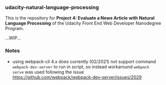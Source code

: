 ### udacity-natural-language-processing

This is the repository for **Project 4: Evaluate a News Article with Natural Language Processing** of the Udacity Front End Web Developer Nanodegree Program.

...WIP...

### Notes
* using webpack-cli 4.x does currently (02/2021) not support command `webpack-dev-server` to run in script, so instead workaround `webpack serve` was used following the issue https://github.com/webpack/webpack-dev-server/issues/2029